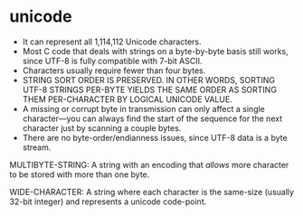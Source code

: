 # unicode

-   It can represent all 1,114,112 Unicode characters.
-   Most C code that deals with strings on a byte-by-byte basis still
    works, since UTF-8 is fully compatible with 7-bit ASCII.
-   Characters usually require fewer than four bytes.
-   STRING SORT ORDER IS PRESERVED. IN OTHER WORDS, SORTING UTF-8
    STRINGS PER-BYTE YIELDS THE SAME ORDER AS SORTING THEM PER-CHARACTER
    BY LOGICAL UNICODE VALUE.
-   A missing or corrupt byte in transmission can only affect a single
    character—you can always find the start of the sequence for the next
    character just by scanning a couple bytes.
-   There are no byte-order/endianness issues, since UTF-8 data is a
    byte stream.

MULTIBYTE-STRING: A string with an encoding that _allows_ more character
to be stored with more than one byte.

WIDE-CHARACTER: A string where each character is the same-size (usually
32-bit integer) and represents a unicode code-point.


